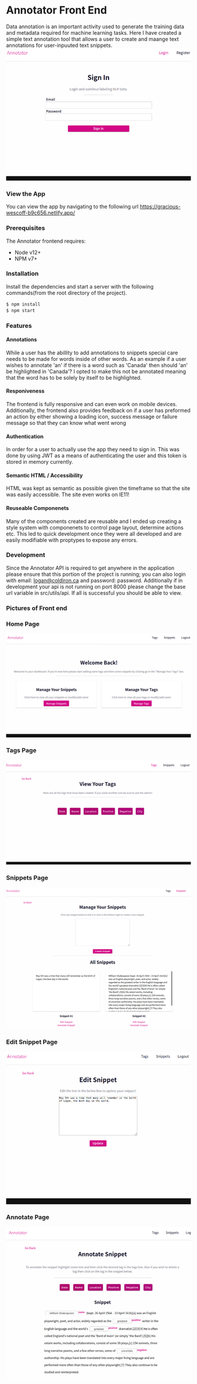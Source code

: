 # Annotator Front End
Data annotation is an important activity used to generate the training data and metadata required for machine learning tasks.  Here I have created a simple text annotation tool that allows a user to create and maange text annotations for user-inpuuted text snippets.
![Picture of signin page](images/signin.png?raw=true "Sign In Page")

### View the App
You can view the app by navigating to the following url https://gracious-wescoff-b9c656.netlify.app/

### Prerequisites
The Annotator frontend requires:
* Node v12+
* NPM v7+

### Installation
Install the dependencies and start a server with the following commands(from the root directory of the project).
```sh
$ npm install 
$ npm start
```

### Features

#### Annotations
While a user has the abillity to add annotations to snippets special care needs to be made for words inside of other words.  As an example if a user wishes to annotate 'an' if there is a word such as 'Canada' then should 'an' be highlighted in 'Canada'?  I opted to make this not be annotated meaning that the word has to be solely by itself to be highlighted.

#### Responiveness
The frontend is fully responsive and can even work on mobile devices.  Additionally, the frontend also provides feedback on if a user has preformed an action by either showing a loading icon, success message or failure message so that they can know what went wrong

#### Authentication
In order for a user to actually use the app they need to sign in.  This was done by using JWT as a means of authenticating the user and this token is stored in memory currently.

#### Semantic HTML / Accessibility
HTML was kept as semantic as possible given the timeframe so that the site was easily accessible.  The site even works on IE11!

#### Reuseable Componenets
Many of the components created are reusable and I ended up creating a style system with componenets to control page layout, determine actions etc.  This led to quick development once they were all developed and are easily modifiable with proptypes to expose any errors.

### Development 
Since the Annotator API is required to get anywhere in the application please ensure that this portion of the project is running; you can also login with email: logan@coldiron.ca and password: password.  Additionally if in development your api is not running on port 8000 please change the base url variable in src/utils/api.  If all is successful you should be able to view.  

### Pictures of Front end
### Home Page
![Picture of home page](images/home.png?raw=true "Home Page")
### Tags Page
![Picture of tags page](images/tags.png?raw=true "Tags Page")
### Snippets Page
![Picture of snippets page](images/snippets.png?raw=true "Snippets Page")
### Edit Snippet Page
![Picture of edit snippet page](images/edit_snippet.png?raw=true "Edit Snippet Page")
### Annotate Page
![Picture of annotate page](images/annotate_new.png?raw=true "Annotate Snippet Page")

